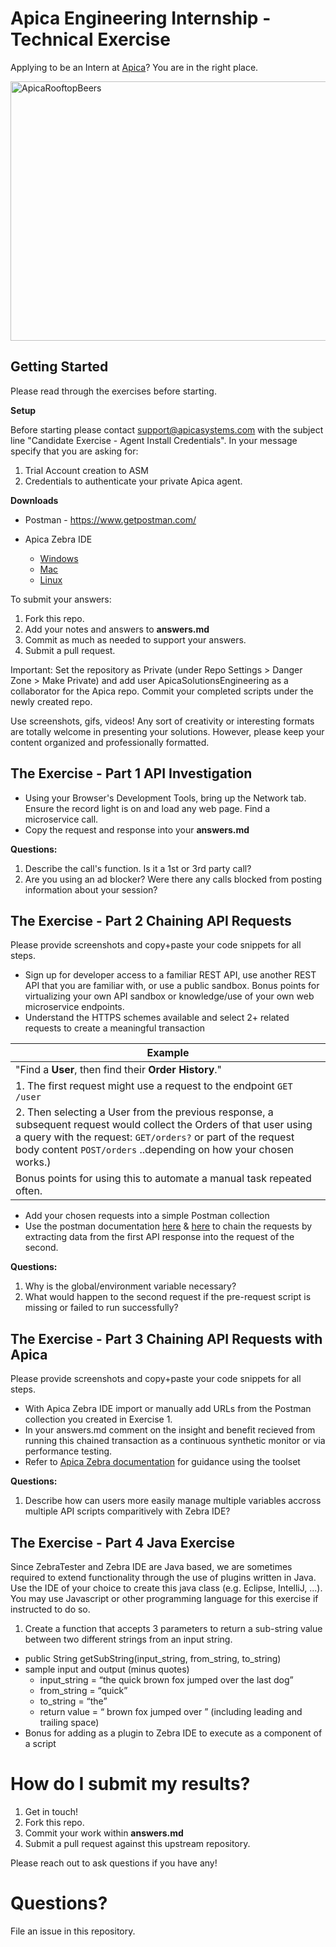 # Apica Engineering Internship - Technical Exercise

Applying to be an Intern at [Apica](https://apicasystems.com)? You are in the right place. 

<img src="https://files.apicasystem.com/HiringEngineersUS/Apica+Rooftop+Meetup.jpeg" width="625px" height="415" alt="ApicaRooftopBeers" title="Apica Team on our Santa Monica rooftop">



## Getting Started

Please read through the exercises before starting.


**Setup**

Before starting please contact support@apicasystems.com with the subject line "Candidate Exercise - Agent Install Credentials".  In your message specify that you are asking for:
1) Trial Account creation to ASM 
2) Credentials to authenticate your private Apica agent.


**Downloads**

* Postman - https://www.getpostman.com/

* Apica Zebra IDE
	- [Windows](http://zebrascriptingtools.apicasystems.com/download/zst-0.5.5.msi)
	- [Mac](http://zebrascriptingtools.apicasystems.com/download/zst-0.5.5.dmg)
	- [Linux](http://zebrascriptingtools.apicasystems.com/download/zst-0.5.5.deb)


To submit your answers:

1. Fork this repo.
2. Add your notes and answers to **answers.md**
3. Commit as much as needed to support your answers.
4. Submit a pull request.

Important: Set the repository as Private (under Repo Settings > Danger Zone > Make Private) and add user ApicaSolutionsEngineering as a collaborator for the Apica repo.  Commit your completed scripts under the newly created repo.


Use screenshots, gifs, videos! Any sort of creativity or interesting formats are totally welcome in presenting your solutions.  However, please keep your content organized and professionally formatted.


## The Exercise - Part 1 API Investigation

- Using your Browser's Development Tools, bring up the Network tab.  Ensure the record light is on and load any web page. Find a microservice call.
- Copy the request and response into your **answers.md** 

**Questions:**
1. Describe the call's function. Is it a 1st or 3rd party call?
2. Are you using an ad blocker?  Were there any calls blocked from posting information about your session?

## The Exercise - Part 2 Chaining API Requests

Please provide screenshots and copy+paste your code snippets for all steps.

- Sign up for developer access to a familiar REST API, use another REST API that you are familiar with, or use a public sandbox.  Bonus points for virtualizing your own API sandbox or knowledge/use of your own web microservice endpoints.
- Understand the HTTPS schemes available and select 2+ related requests to create a meaningful transaction

| Example   |
| ------ |
|  "Find a **User**, then find their **Order History**." |
| 1.  The first request might use a request to the endpoint `GET /user` |
| 2.  Then selecting a User from the previous response, a subsequent request would collect the Orders of that user using a query with the request: `GET/orders?` or part of the request body content `POST/orders`  ..depending on how your chosen  works.) |
| Bonus points for using this to automate a manual task repeated often.|

- Add your chosen requests into a simple Postman collection
- Use the postman documentation [here](https://blog.getpostman.com) & [here](https://learning.getpostman.com/) to chain the requests by extracting data from the first API response into the request of the second.

**Questions:**
1. Why is the global/environment variable necessary?
2. What would happen to the second request if the pre-request script is missing or failed to run successfully?

## The Exercise - Part 3 Chaining API Requests with Apica

Please provide screenshots and copy+paste your code snippets for all steps.

- With Apica Zebra IDE import or manually add URLs from the Postman collection you created in Exercise 1.
- In your answers.md comment on the insight and benefit recieved from running this chained transaction as a continuous synthetic monitor or via performance testing.
- Refer to [Apica Zebra documentation](https://academy.apicasystems.com/astdocs/doku.php) for guidance using the toolset

**Questions:**
1. Describe how can users more easily manage multiple variables accross multiple API scripts comparitively with Zebra IDE?



## The Exercise - Part 4 Java Exercise

Since ZebraTester and Zebra IDE are Java based, we are sometimes required to extend functionality through the use of plugins  written in Java. Use the IDE of your choice to create this java class (e.g. Eclipse, IntelliJ, ...). You may use Javascript or other programming language for this exercise if instructed to do so.

1. Create a function that accepts 3 parameters to return a sub-string value between two different strings from an input string.
- public String getSubString(input_string, from_string, to_string)
- sample input and output (minus quotes)
	- input_string = “the quick brown fox jumped over the last dog”
	- from_string = “quick”
	- to_string = “the”
	- return value = “ brown fox jumped over ” (including leading and trailing space)
- Bonus for adding as a plugin to Zebra IDE to execute as a component of a script


# How do I submit my results?

1. Get in touch!
2. Fork this repo.
3. Commit your work within **answers.md**
4. Submit a pull request against this upstream repository.

Please reach out to ask questions if you have any!  

# Questions?
File an issue in this repository.
